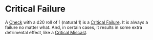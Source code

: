 # Critical Failure

A [Check](../Core%20Procedures/Check.md) with a d20 roll of 1 (natural 1) is a [Critical Failure](Critical%20Failure.md). It is always a failure no matter what. And, in certain cases, it results in some extra detrimental effect, like a [Critical Miscast](Critical%20Miscast.md).
